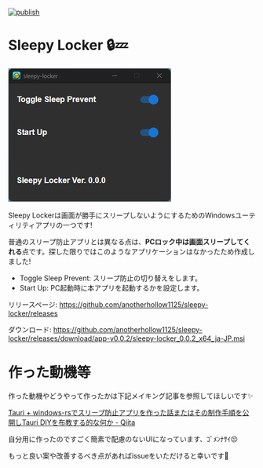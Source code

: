 [![publish](https://github.com/anotherhollow1125/sleepy-locker/actions/workflows/build.yaml/badge.svg)](https://github.com/anotherhollow1125/sleepy-locker/actions/workflows/build.yaml)

# Sleepy Locker 🔒💤

![Sleepy Locker Screen Shot](.github/sleepy_locker_screenshot.png)

Sleepy Lockerは画面が勝手にスリープしないようにするためのWindowsユーティリティアプリの一つです!

普通のスリープ防止アプリとは異なる点は、**PCロック中は画面スリープしてくれる**点です。探した限りではこのようなアプリケーションはなかったため作成しました!

- Toggle Sleep Prevent: スリープ防止の切り替えをします。
- Start Up: PC起動時に本アプリを起動するかを設定します。

リリースページ: https://github.com/anotherhollow1125/sleepy-locker/releases

ダウンロード: https://github.com/anotherhollow1125/sleepy-locker/releases/download/app-v0.0.2/sleepy-locker_0.0.2_x64_ja-JP.msi

# 作った動機等

作った動機やどうやって作ったかは下記メイキング記事を参照してほしいです✨

[Tauri + windows-rsでスリープ防止アプリを作った話またはその制作手順を公開しTauri DIYを布教する的な何か - Qiita](https://qiita.com/namn1125/items/880b67467213fc706fee)

自分用に作ったのですごく簡素で配慮のないUIになっています、ｺﾞﾒﾝﾅｻｲ😣

もっと良い案や改善するべき点があればissueをいただけると幸いです🙏